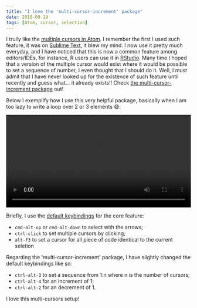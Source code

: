 ```yaml
---
title: "I love the 'multi-cursor-increment' package"
date: 2018-09-19
tags: [Atom, cursor, selection]
---
```


I trully like the [multiple cursors in Atom](https://flight-manual.atom.io/using-atom/sections/editing-and-deleting-text/#multiple-cursors-and-selections). I remember the first I used such feature, it was on [Sublime Text](http://www.sublimetext.com/), it blew my mind. I now use it pretty much everyday, and I have noticed that this is now a common feature among editors/IDEs, for instance, R users can use it in [RStudio](https://blog.rstudio.com/2015/05/06/rstudio-v0-99-preview-more-editor-enhancements/). Many time I hoped that a version of the multiple cursor would exist where it would be possible to set a sequence of number, I even thought that I should do it. Well, I must admit that I have never looked up for the existence of such feature until recently and guess what... it already exists!! Check
[the multi-cursor-increment package](https://atom.io/packages/multi-cursor-increment) out!

Below I exemplify how I use this very helpful package, basically when I am too lazy to write a loop over 2 or 3 elements :smile::

<video width="100%" controls>
 <source src="/notes/atom/assets/multicursors.webm" type="video/webm">
 Your browser does not support the video tag.
</video>


Briefly, I use the [default keybindings](https://flight-manual.atom.io/using-atom/sections/editing-and-deleting-text/#multiple-cursors-and-selections) for the core feature:

- `cmd-alt-up` or `cmd-alt-down` to select with the arrows;
- `ctrl-click` to set multiple cursors by clicking;
- `alt-f3` to set a cursor for all piece of code identical to the current seletion

Regarding the 'multi-cursor-increment' package, I have slightly changed the
default keybindings like so:

- `ctrl-alt-3` to set a sequence from 1:n where n is the number of cursors;
- `ctrl-alt-4` for an increment of 1;
- `ctrl-alt-2` for an decrement of 1.

I love this multi-cursors setup!
